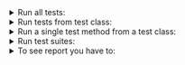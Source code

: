 <details>
<summary>Run all tests:</summary>

```shell
mvn clean test
```
</details>

<details>
<summary>Run tests from test class:</summary>

```shell
mvn clean test -Dtest=APITests 
```
</details>

<details>
<summary>Run a single test method from a test class:</summary>

```shell
mvn clean test -Dtest=APIReadTests#getUsersList
```
</details>

<details>
<summary>Run test suites:</summary>

```shell
mvn clean test -Dtest=TestSuiteCreateAndUpdate
```
</details>

<details>
<summary>To see report you have to:</summary>

- before execute docker-compose to launch `allure-service` and its `ui` change [${pwd}](docker-compose.yml) on your PATH to folder than start:
```shell
 docker-compose up -d allure allure-ui
```
- follow to [allure-ui](http://localhost:5252/allure-docker-service-ui/) to check reports
</details>